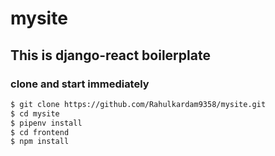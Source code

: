 # mysite

## This is django-react boilerplate

### clone and start immediately

```bash
$ git clone https://github.com/Rahulkardam9358/mysite.git
$ cd mysite
$ pipenv install
$ cd frontend
$ npm install
```
